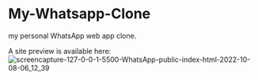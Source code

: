 # My-Whatsapp-Clone
my personal WhatsApp web app clone.

A site preview is available here: 
![screencapture-127-0-0-1-5500-WhatsApp-public-index-html-2022-10-08-06_12_39](https://user-images.githubusercontent.com/91798754/194709622-60c7e965-f668-47b3-98ca-8597cb41be59.png)

